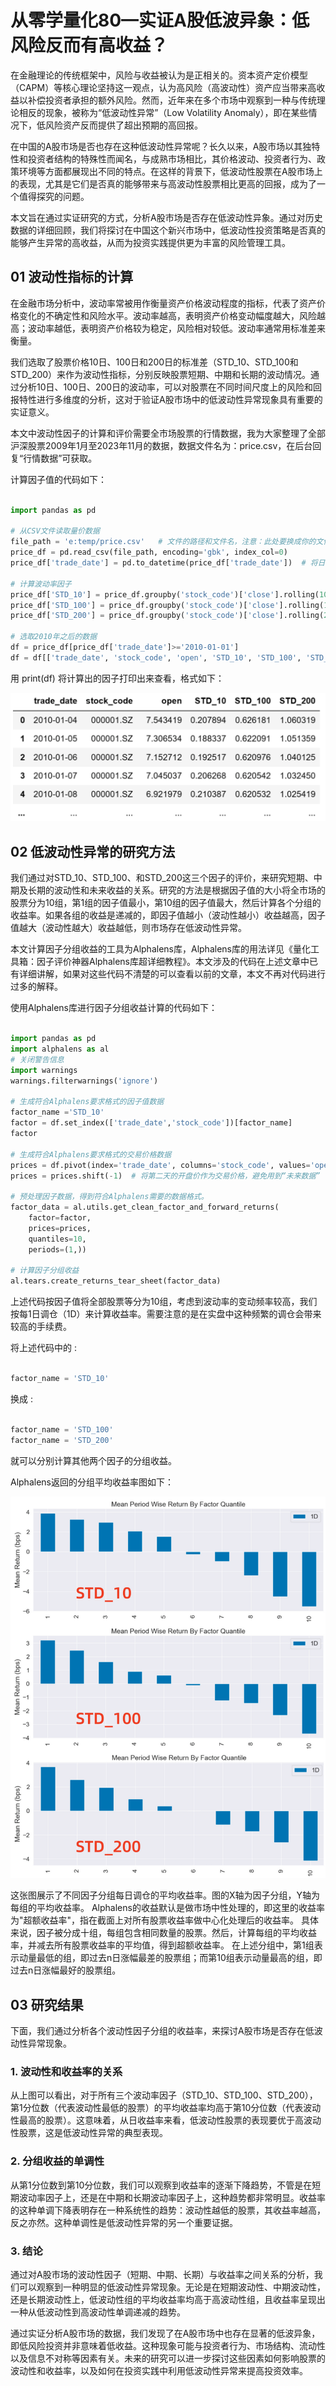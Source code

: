# 从零学量化80—实证A股低波异象：低风险反而有高收益？ 

在金融理论的传统框架中，风险与收益被认为是正相关的。资本资产定价模型（CAPM）等核心理论坚持这一观点，认为高风险（高波动性）资产应当带来高收益以补偿投资者承担的额外风险。然而，近年来在多个市场中观察到一种与传统理论相反的现象，被称为“低波动性异常”（Low Volatility Anomaly），即在某些情况下，低风险资产反而提供了超出预期的高回报。

在中国的A股市场是否也存在这种低波动性异常呢？长久以来，A股市场以其独特性和投资者结构的特殊性而闻名，与成熟市场相比，其价格波动、投资者行为、政策环境等方面都展现出不同的特点。在这样的背景下，低波动性股票在A股市场上的表现，尤其是它们是否真的能够带来与高波动性股票相比更高的回报，成为了一个值得探究的问题。

本文旨在通过实证研究的方式，分析A股市场是否存在低波动性异象。通过对历史数据的详细回顾，我们将探讨在中国这个新兴市场中，低波动性投资策略是否真的能够产生异常的高收益，从而为投资实践提供更为丰富的风险管理工具。

## 01 波动性指标的计算
在金融市场分析中，波动率常被用作衡量资产价格波动程度的指标，代表了资产价格变化的不确定性和风险水平。波动率越高，表明资产价格变动幅度越大，风险越高；波动率越低，表明资产价格较为稳定，风险相对较低。波动率通常用标准差来衡量。

我们选取了股票价格10日、100日和200日的标准差（STD_10、STD_100和STD_200）来作为波动性指标，分别反映股票短期、中期和长期的波动情况。通过分析10日、100日、200日的波动率，可以对股票在不同时间尺度上的风险和回报特性进行多维度的分析，这对于验证A股市场中的低波动性异常现象具有重要的实证意义。

本文中波动性因子的计算和评价需要全市场股票的行情数据，我为大家整理了全部沪深股票2009年1月至2023年11月的数据，数据文件名为：price.csv，在后台回复“行情数据”可获取。

计算因子值的代码如下：

```python 

import pandas as pd

# 从CSV文件读取量价数据
file_path = 'e:temp/price.csv'   # 文件的路径和文件名，注意：此处要换成你的文件地址
price_df = pd.read_csv(file_path, encoding='gbk', index_col=0) 
price_df['trade_date'] = pd.to_datetime(price_df['trade_date'])  # 将日期统一为datetime格式

# 计算波动率因子
price_df['STD_10'] = price_df.groupby('stock_code')['close'].rolling(10).std().reset_index(level=0, drop=True)
price_df['STD_100'] = price_df.groupby('stock_code')['close'].rolling(100).std().reset_index(level=0, drop=True)
price_df['STD_200'] = price_df.groupby('stock_code')['close'].rolling(200).std().reset_index(level=0, drop=True)

# 选取2010年之后的数据
df = price_df[price_df['trade_date']>='2010-01-01']  
df = df[['trade_date', 'stock_code', 'open', 'STD_10', 'STD_100', 'STD_200']].reset_index(drop=True)

```

用 print(df) 将计算出的因子打印出来查看，格式如下：

![](images/2024-02-07-19-27-47.png)

## 02 低波动性异常的研究方法
我们通过对STD_10、STD_100、和STD_200这三个因子的评价，来研究短期、中期及长期的波动性和未来收益的关系。研究的方法是根据因子值的大小将全市场的股票分为10组，第1组的因子值最小，第10组的因子值最大，然后计算各个分组的收益率。如果各组的收益是递减的，即因子值越小（波动性越小）收益越高，因子值越大（波动性越大）收益越低，则市场存在低波动性异常。

本文计算因子分组收益的工具为Alphalens库，Alphalens库的用法详见《量化工具箱：因子评价神器Alphalens库超详细教程》。本文涉及的代码在上述文章中已有详细讲解，如果对这些代码不清楚的可以查看以前的文章，本文不再对代码进行过多的解释。

使用Alphalens库进行因子分组收益计算的代码如下：

```python 

import pandas as pd
import alphalens as al
# 关闭警告信息
import warnings
warnings.filterwarnings('ignore')

# 生成符合Alphalens要求格式的因子值数据
factor_name ='STD_10'
factor = df.set_index(['trade_date','stock_code'])[factor_name]
factor

# 生成符合Alphalens要求格式的交易价格数据
prices = df.pivot(index='trade_date', columns='stock_code', values='open')
prices = prices.shift(-1)  # 将第二天的开盘价作为交易价格，避免用到“未来数据”

# 预处理因子数据，得到符合Alphalens需要的数据格式。
factor_data = al.utils.get_clean_factor_and_forward_returns(
    factor=factor,
    prices=prices,
    quantiles=10,
    periods=(1,))

# 计算因子分组收益
al.tears.create_returns_tear_sheet(factor_data)

```

上述代码按因子值将全部股票等分为10组，考虑到波动率的变动频率较高，我们按每1日调仓（1D）来计算收益率。需要注意的是在实盘中这种频繁的调仓会带来较高的手续费。

将上述代码中的 :

```python 

factor_name = 'STD_10' 

```

换成 :

```python 

factor_name = 'STD_100' 
factor_name = 'STD_200'

```

就可以分别计算其他两个因子的分组收益。

Alphalens返回的分组平均收益率图如下：

![](images/2024-02-07-19-31-16.png)

这张图展示了不同因子分组每日调仓的平均收益率。图的X轴为因子分组，Y轴为每组的平均收益率。
Alphalens的收益默认是做市场中性处理的，即这里的收益率为"超额收益率"，指在截面上对所有股票收益率做中心化处理后的收益率。
具体来说，因子被分成十组，每组包含相同数量的股票。然后，计算每组的平均收益率，并减去所有股票收益率的平均值，得到超额收益率。
在上述分组中，第1组表示动量最低的组，即过去n日涨幅最差的股票组；而第10组表示动量最高的组，即过去n日涨幅最好的股票组。

## 03 研究结果
下面，我们通过分析各个波动性因子分组的收益率，来探讨A股市场是否存在低波动性异常现象。
### 1. 波动性和收益率的关系
从上图可以看出，对于所有三个波动率因子（STD_10、STD_100、STD_200），第1分位数（代表波动性最低的股票）的平均收益率均高于第10分位数（代表波动性最高的股票）。这意味着，从日收益率来看，低波动性股票的表现要优于高波动性股票，这是低波动性异常的典型表现。
### 2. 分组收益的单调性
从第1分位数到第10分位数，我们可以观察到收益率的逐渐下降趋势，不管是在短期波动率因子上，还是在中期和长期波动率因子上，这种趋势都非常明显。收益率的这种单调下降表明存在一种系统性的趋势：波动性越低的股票，其收益率越高，反之亦然。这种单调性是低波动性异常的另一个重要证据。
### 3. 结论
通过对A股市场的波动性因子（短期、中期、长期）与收益率之间关系的分析，我们可以观察到一种明显的低波动性异常现象。无论是在短期波动性、中期波动性，还是长期波动性上，低波动性组的平均收益率均高于高波动性组，且收益率呈现出一种从低波动性到高波动性单调递减的趋势。

通过实证分析A股市场的数据，我们发现了在A股市场中也存在显著的低波异象，即低风险投资并非意味着低收益。这种现象可能与投资者行为、市场结构、流动性以及信息不对称等因素有关。未来的研究可以进一步探讨这些因素如何影响股票的波动性和收益率，以及如何在投资实践中利用低波动性异常来提高投资效率。